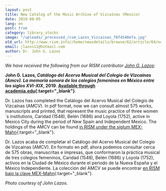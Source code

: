 ```yaml
---
layout: post
title: New Catalog of the Music Archive of Vizcaínas (Mexico)
date: 2019-08-05
lang: en
post: true
category: library_stocks
image: "/uploads/_processed_/csm_Lazos_Vizcainas_f8f4548efa.jpg"
old_url: http://www.rism.info//home/newsdetails/browse/62/article/64/new-catalog-of-the-music-archive-of-vizcainas-mexico.html
email: jlazos11@hotmail.com
author: Dr. John G. Lazos
---
```



_We have received the following from our RISM contributor [John G. Lazos](/workgroups/mexico-dr-john-g-lazos/home.html):_

**John G. Lazos, _Catálogo del Acervo Musical del Colegio de Vizcaínas (Amcv). La memoria sonora de los colegios femeninos en México entre los siglos XVI-XIX_, 2019**. **[Available through academia.edu](https://www.academia.edu/39887044/Cat%C3%A1logo_del_Acervo_Musical_del_Colegio_de_Vizca%C3%ADnas_AMCV_La_memoria_sonora_de_los_colegios_femeninos_en_M%C3%A9xico_entre_los_siglos_XVI-XIX_Introducci%C3%B3n_en_espa%C3%B1ol_y_en_ingl%C3%A9s_){:target="_blank"}**.

Dr. Lazos has completed the Catálogo del Acervo Musical del Colegio de Vizcaínas (AMCV). In pdf format, now we can consult almost 575 works, manuscripts and printed, that represent the music practice of three women´s institutions, Caridad (1548), Belén (1686) and Loyola (1752), active in Mexico City during the period of New Spain and Independent Mexico. The holdings of the AMCV can be found [in RISM under the siglum MEX-Mahn](https://opac.rism.info/metaopac/perma.do;jsessionid=FDDD5ED846191A980A3180E13DC1EC88.touch02?v=rism&q=-1%3d%22ks30080295%22&Language=en){:target="_blank"}.

Dr. Lazos acaba de completar el Catálogo del Acervo Musical del Colegio de Vizcaínas (AMCV). En formato en pdf, ahora podemos consultar cerca de 575 obras, manuscritas e impresas, que conformaron la práctica musical de tres colegios femeninos, Caridad (1548), Belén (1686) y Loyola (1752), activos en la Ciudad de México durante el periodo de la Nueva España y el México Independiente. La colección del AMCV se puede encontrar [en RISM bajo la clave MEX-Mahn](https://opac.rism.info/metaopac/perma.do;jsessionid=FDDD5ED846191A980A3180E13DC1EC88.touch02?v=rism&q=-1%3d%22ks30080295%22&Language=es){:target="_blank"}.

_Photo courtesy of John Lazos._

<script type="text/javascript">var switchTo5x=true;</script><script type="text/javascript" src="http://w.sharethis.com/button/buttons.js"></script><script type="text/javascript">stLight.options({publisher: "9b601438-1ce1-49d8-bfd7-9cff5df54c17", doNotHash: false, doNotCopy: false, hashAddressBar: false});</script>